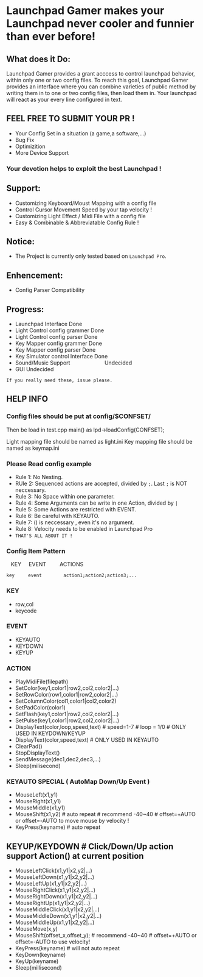 # Launchpad Gamer makes your Launchpad never cooler and funnier than ever before!

## What does it Do:
Launchpad Gamer provides a grant acccess to control launchpad behavior, within only one or two config files.
To reach this goal, Launchpad Gamer provides an interface where you can combine varieties of public method by writing them in to one or two config files, then load them in. Your launchpad will react as your every line configured in text.

## FEEL FREE TO SUBMIT YOUR PR ! 
* Your Config Set in a situation (a game,a software,...)
* Bug Fix
* Optimizition
* More Device Support

### Your devotion helps to exploit the best Launchpad !


## Support:
* Customizing Keyboard/Moust Mapping with a config file
* Control Cursor Movement Speed by your tap velocity !
* Customizing Light Effect / Midi File with a config file
* Easy & Combinable & Abbreviatable  Config Rule !


## Notice:
* The Project is currently only tested based on `Launchpad Pro`.


## Enhencement:
* Config Parser Compatibility


## Progress:
* Launchpad Interface                        Done
* Light Control config grammer               Done
* Light Control config parser                Done
* Key Mapper config grammer                  Done
* Key Mapper config parser                   Done
* Key Simulator control Interface            Done
* Sound/Music Support                        Undecided
* GUI                                        Undecided

`If you really need these, issue please.`



## HELP INFO

### Config files should be put at config/$CONFSET/
Then be load in test.cpp main() as lpd->loadConfig(CONFSET);

Light mapping file should be named as light.ini
Key mapping file should be named as keymap.ini

### Please Read config example

* Rule 1: No Nesting. 
* RUle 2: Sequenced actions are accepted, divided by `;`. Last `;` is NOT neccessary.
* Rule 3: No Space within one parameter.
* Rule 4: Some Arguments can be write in one Action, divided by `|`
* Rule 5: Some Actions are restricted with EVENT.
* Rule 6: Be careful with KEYAUTO.
* Rule 7: () is neccessary , even it's no argument.
* Rule 8: Velocity needs to be enabled in Launchpad Pro
* `THAT'S ALL ABOUT IT !`


### Config Item Pattern

    KEY       EVENT           ACTIONS
    
    key     event        action1;action2;action3;...

### KEY
* row,col
* keycode

### EVENT
* KEYAUTO
* KEYDOWN
* KEYUP


### ACTION
* PlayMidiFile(filepath)
* SetColor(key1,color1|row2,col2,color2|...)
* SetRowColor(row1,color1|row2,color2|...)
* SetColumnColor(col1,color1|col2,color2)
* SetPadColor(color1)
* SetFlash(key1,color1|row2,col2,color2|...)
* SetPulse(key1,color1|row2,col2,color2|...)
* DisplayText(color,loop,speed,text)         # speed=1-7  # loop = 1/0  # ONLY USED IN KEYDOWN/KEYUP
* DisplayText(color,speed,text)              # ONLY USED IN KEYAUTO
* ClearPad()
* StopDisplayText()
* SendMessage(dec1,dec2,dec3,...)
* Sleep(milisecond)

### KEYAUTO SPECIAL    ( AutoMap Down/Up Event )
* MouseLeft(x1,y1)
* MouseRight(x1,y1)
* MouseMiddle(x1,y1)
* MouseShift(x1,y2)      # auto repeat    # recommend  -40~40   # offset=+AUTO or offset=-AUTO to move mouse by velocity !
* KeyPress(keyname)     # auto repeat

## KEYUP/KEYDOWN       # Click/Down/Up action support Action() at current position
* MouseLeftClick(x1,y1|x2,y2|...)
* MouseLeftDown(x1,y1|x2,y2|...)
* MouseLeftUp(x1,y1|x2,y2|...)
* MouseRightClick(x1,y1|x2,y2|...)
* MouseRightDown(x1,y1|x2,y2|...)
* MouseRightUp(x1,y1|x2,y2|...)
* MouseMiddleClick(x1,y1|x2,y2|...)
* MouseMiddleDown(x1,y1|x2,y2|...)
* MouseMiddleUp(x1,y1|x2,y2|...)
* MouseMove(x,y)
* MouseShift(offset_x,offset_y);    # recommend  -40~40   # offset=+AUTO or offset=-AUTO to use velocity!
* KeyPress(keyname)                # will not auto repeat 
* KeyDown(keyname)
* KeyUp(keyname)
* Sleep(millisecond)

